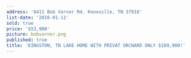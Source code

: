 ```yaml
---
address: '6411 Bob Varner Rd. Knoxville, TN 37918'
list-date: '2016-01-11'
sold: true
price: '$53,900'
picture: bobvarner.png
published: true
title: 'KINGSTON, TN LAKE HOME WITH PRIVAT ORCHARD ONLY $189,900!'
---
```

